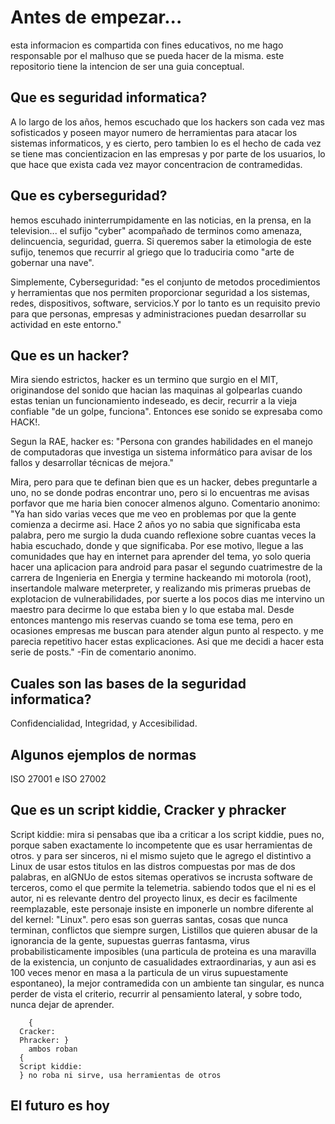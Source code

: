 # Antes de empezar...
esta informacion es compartida con fines educativos, no me hago responsable por el malhuso que se pueda hacer de la misma. 
este repositorio tiene la intencion de ser una guia conceptual.

## Que es seguridad informatica? 

A lo largo de los años, hemos escuchado que los hackers son cada vez mas sofisticados y poseen mayor numero de herramientas para atacar los sistemas informaticos, y es cierto, pero tambien lo es el hecho de cada vez se tiene mas concientizacion en las empresas y por parte de los usuarios, lo que hace que exista cada vez mayor concentracion de contramedidas.

## Que es cyberseguridad? 

hemos escuhado ininterrumpidamente en las noticias, en la prensa, en la television... el sufijo "cyber" acompañado de terminos como amenaza, delincuencia, seguridad, guerra. Si queremos saber la etimologia de este sufijo, tenemos que recurrir al griego que lo traduciria como "arte de gobernar una nave".

Simplemente, Cyberseguridad: "es el conjunto de metodos procedimientos y herramientas que nos permiten proporcionar seguridad a los sistemas, redes, dispositivos, software, servicios.Y por lo tanto es un requisito previo para que personas, empresas y administraciones puedan desarrollar su actividad en este entorno."

## Que es un hacker? 
Mira siendo estrictos, hacker es un termino que surgio en el MIT, originandose del sonido que hacian las maquinas al golpearlas cuando estas tenian un funcionamiento indeseado, es decir, recurrir a la vieja confiable "de un golpe, funciona". Entonces ese sonido se expresaba como HACK!.

Segun la RAE, hacker es: "Persona con grandes habilidades en el manejo de computadoras que investiga un sistema informático para avisar de los fallos y desarrollar técnicas de mejora."

Mira, pero para que te definan bien que es un hacker, debes preguntarle a uno, no se donde podras encontrar uno, pero si lo encuentras me avisas porfavor que me haria bien conocer almenos alguno.
Comentario anonimo:
"Ya han sido varias veces que me veo en problemas por que la gente comienza a decirme asi. Hace 2 años yo no sabia que significaba esta palabra, pero me surgio la duda cuando reflexione sobre cuantas veces la habia escuchado, donde y que significaba. Por ese motivo, llegue a las comunidades que hay en internet para aprender del tema, yo solo queria hacer una aplicacion para android para pasar el segundo cuatrimestre de la carrera de Ingenieria en Energia y termine hackeando mi motorola (root), insertandole malware meterpreter, y realizando mis primeras pruebas de explotacion de vulnerabilidades, por suerte a los pocos dias me intervino un maestro para decirme lo que estaba bien y lo que estaba mal. Desde entonces mantengo mis reservas cuando se toma ese tema, pero  en ocasiones empresas me buscan para atender algun punto al respecto. y me parecia repetitivo hacer estas explicaciones. Asi que me decidi a hacer esta serie de posts."
-Fin de comentario anonimo.


## Cuales son las bases de la seguridad informatica?
Confidencialidad, Integridad, y Accesibilidad.

## Algunos ejemplos de normas
ISO 27001 e ISO 27002

## Que es un script kiddie, Cracker y phracker
Script kiddie: 
  mira si pensabas que iba a criticar a los script kiddie, pues no, porque saben exactamente lo incompetente que es usar herramientas de otros. y para ser sinceros, ni el mismo sujeto que le agrego el distintivo a Linux de usar estos titulos en las distros compuestas por mas de dos palabras, en alGNUo de estos sitemas operativos se incrusta software de terceros, como el que permite la telemetria. sabiendo todos que el ni es el autor, ni es relevante dentro del proyecto linux, es decir es facilmente reemplazable, este personaje insiste en imponerle un nombre diferente al del kernel: "Linux".
  pero esas son guerras santas, cosas que nunca terminan, conflictos que siempre surgen, Listillos que quieren abusar de la ignorancia de la gente, supuestas guerras fantasma, virus probabilisticamente imposibles (una particula de proteina es una maravilla de la existencia, un conjunto de casualidades extraordinarias, y aun asi es 100 veces menor en masa a la particula de un virus supuestamente espontaneo), la mejor contramedida con un ambiente tan singular, es nunca perder de vista el criterio, recurrir al pensamiento lateral, y sobre todo, nunca dejar de aprender. 
```  
    {
  Cracker: 
  Phracker: }
    ambos roban
  {
  Script kiddie: 
  } no roba ni sirve, usa herramientas de otros
```

## El futuro es hoy
